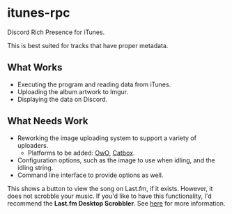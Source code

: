 # itunes-rpc

Discord Rich Presence for iTunes.

This is best suited for tracks that have proper metadata.

## What Works

- Executing the program and reading data from iTunes.
- Uploading the album artwork to Imgur.
- Displaying the data on Discord.

## What Needs Work

- Reworking the image uploading system to support a variety of uploaders.
  - Platforms to be added: [OwO]("https://whats-th.is"), [Catbox]("https://catbox.moe").
- Configuration options, such as the image to use when idling, and the idling string.
- Command line interface to provide options as well.

This shows a button to view the song on Last.fm, if it exists. However, it does not scrobble your music. If you'd like to have this functionality, I'd recommend the **Last.fm Desktop Scrobbler**. See [here](https://www.last.fm/about/trackmymusic) for more information.